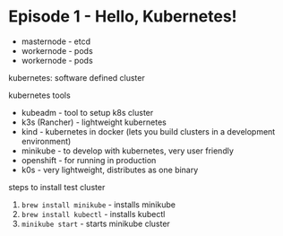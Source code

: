 # Episode 1 - Hello, Kubernetes!

- masternode - etcd
- workernode - pods
- workernode - pods

kubernetes: software defined cluster

kubernetes tools
- kubeadm - tool to setup k8s cluster
- k3s (Rancher) - lightweight kubernetes 
- kind - kubernetes in docker (lets you build clusters in a development environment)
- minikube - to develop with kubernetes, very user friendly
- openshift - for running in production
- k0s - very lightweight, distributes as one binary

steps to install test cluster 
1. `brew install minikube` - installs minikube
2. `brew install kubectl` - installs kubectl
3. `minikube start` - starts minikube cluster
